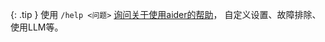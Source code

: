{: .tip }
使用 `/help <问题>` 
[询问关于使用aider的帮助](/docs/troubleshooting/support.html)，
自定义设置、故障排除、使用LLM等。

